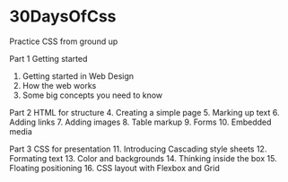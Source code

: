 # 30DaysOfCss
Practice CSS from ground up


Part 1 Getting started 
1. Getting started in Web Design
2. How the web works
3. Some big concepts you need to know

Part 2 HTML for structure
4. Creating a simple page
5. Marking up text
6. Adding links
7. Adding images
8. Table markup
9. Forms
10. Embedded media

Part 3 CSS for presentation
11. Introducing Cascading style sheets
12. Formating text
13. Color and backgrounds
14. Thinking inside the box
15. Floating positioning
16. CSS layout with Flexbox and Grid